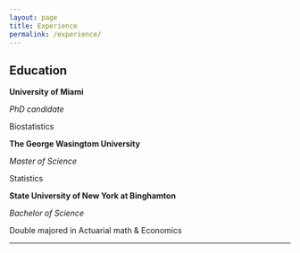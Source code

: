 ```yaml
---
layout: page
title: Experience
permalink: /experience/
---
```






## Education

**University of Miami**

*PhD candidate*	<style> 2019-current {text-align: right}</style>																		

Biostatistics



**The George Wasingtom University**

*Master of Science*	<style> 2017-2019 {text-align: right}</style>																			

Statistics



**State University of New York at Binghamton**		

*Bachelor of Science* <style> *2014-2017* {text-align: right}</style>

Double majored in Actuarial math & Economics  

--------------------------------------------------------------

